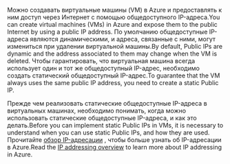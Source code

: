<span data-ttu-id="a3244-101">Можно создавать виртуальные машины (VM) в Azure и предоставлять к ним доступ через Интернет с помощью общедоступного IP-адреса.</span><span class="sxs-lookup"><span data-stu-id="a3244-101">You can create virtual machines (VMs) in Azure and expose them to the public Internet by using a public IP address.</span></span> <span data-ttu-id="a3244-102">По умолчанию общедоступные IP-адреса являются динамическими, и адреса, связанные с ними, могут измениться при удалении виртуальной машины.</span><span class="sxs-lookup"><span data-stu-id="a3244-102">By default, Public IPs are dynamic and the address associated to them may change when the VM is deleted.</span></span> <span data-ttu-id="a3244-103">Чтобы гарантировать, что виртуальная машина всегда использует один и тот же общедоступный IP-адрес, необходимо создать статический общедоступный IP-адрес.</span><span class="sxs-lookup"><span data-stu-id="a3244-103">To guarantee that the VM always uses the same public IP address, you need to create a static Public IP.</span></span> 

<span data-ttu-id="a3244-104">Прежде чем реализовать статические общедоступные IP-адреса в виртуальных машинах, необходимо понимать, когда можно использовать статические общедоступные IP-адреса, и как это делать.</span><span class="sxs-lookup"><span data-stu-id="a3244-104">Before you can implement static Public IPs in VMs, it is necessary to understand when you can use static Public IPs, and how they are used.</span></span> <span data-ttu-id="a3244-105">Прочитайте [обзор IP-адресации](../articles/virtual-network/virtual-network-ip-addresses-overview-arm.md) , чтобы больше узнать об IP-адресации в Azure.</span><span class="sxs-lookup"><span data-stu-id="a3244-105">Read the [IP addressing overview](../articles/virtual-network/virtual-network-ip-addresses-overview-arm.md) to learn more about IP addressing in Azure.</span></span>


